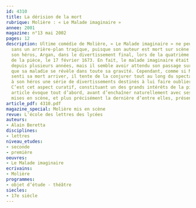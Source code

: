 ```yaml
---
id: 4310
title: La dérision de la mort
rubrique: Molière : « Le Malade imaginaire »
annee: 2001
magazine: n°13 mai 2002
pages: 12
description: Ultime comédie de Molière, « Le Malade imaginaire » ne peut être envisagé
  sans un arrière-plan tragique, puisque son auteur est mort sur scène en incarnant
  son héros, Argan, dans le divertissement final, lors de la quatrième représentation
  de la pièce, le 17 février 1673. En fait, le malade imaginaire était un malade réel
  depuis plusieurs années, mais il semble avoir attendu son passage sur la scène pour
  que sa maladie se révèle dans toute sa gravité. Cependant, comme si Molière avait
  senti sa mort arriver, il tente de la conjurer tout au long du spectacle en offrant
  à son héros une série de divertissements destinés à lui faire oublier sa maladie.
  C’est cet aspect curatif, constituant un des grands intérêts de la pièce, que cet
  article évoque tout d’abord, avant d’enchaîner naturellement avec ses principales
  mises en scène, et plus précisément la dernière d’entre elles, présentée à la Comédie-Française.
article_pdf: 4310.pdf
magazine_special: Molière mis en scène
revue: L’école des lettres des lycées
auteurs:
- Alain Beretta
disciplines:
- lettres
niveau_etudes:
- seconde
- première
oeuvres:
- Le Malade imaginaire
ecrivains:
- Molière
programmes:
- objet d’étude - théâtre
siecles:
- 17e siècle
---
```

